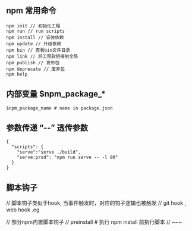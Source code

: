 ## npm 常用命令

```
npm init // 初始化工程
npm run // run scripts
npm install // 安装依赖
npm update // 升级依赖
npm bin // 查看bin文件目录
npm link // 将工程软链接到全局
npm publish // 发布包
npm deprecate // 废弃包
npm help

```

## 内部变量 $npm_package_*

```
$npm_package_name # name in package.json

```

## 参数传递 “--” 透传参数

```
{
  "scripts": {
    "serve":"serve ./build",
    "serve:prod": "npm run serve -- -l 80"
  }
}

```

## 脚本钩子

// 脚本钩子类似于hook, 当事件触发时，对应的钩子逻辑也被触发 
// git hook , web hook .eg

// 部分npm内置脚本钩子
// preinstall # 执行 npm install 前执行脚本
// ~~~
